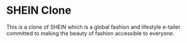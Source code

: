 # SHEIN Clone
This is a clone of SHEIN which is a global fashion and lifestyle e-tailer committed to making the beauty of fashion accessible to everyone.


<!-- 1 - starting page is home.html
2 - right promocode is "HOT1111"
3 - to see products, click on home and beauty tabs' "black friday" image
4 - functionalities are - sign in and sign up, filter, cart, favourites, checkout, payment, cart items count and favourites items count. -->
